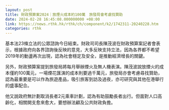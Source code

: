 ```yaml
---
layout: post
title: 財政預算案2024｜放煙火成本約100萬　旅發局會考慮找贊助
date: 2024-02-28 16:45:08.000000000 +08:00
link: https://news.rthk.hk/rthk/ch/component/k2/1742311-20240228.htm
categories: rthk
---
```


基本法23條立法的公眾諮詢今日結束。財政司司長陳茂波在財政預算案記者會表示，根據政府向各界諮詢後反映的意見，大多反映支持立法，因為各界都不希望2019年的動盪再次出現，認為社會穩定及安全，是推動經濟增長的關鍵。

另外，財政預算案提到旅發局將每月舉辦煙火及無人機表演。陳茂波說放煙火的成本僅約100萬元，一場煙花匯演的成本則要過千萬元，旅發局亦會考慮尋找贊助，認為最重要是可以作為旅遊產品，吸引旅客到訪及過夜，亦可研究與其他在港舉行的盛事配合。

他又說政府無計劃取消長者2元乘車計劃，認為有助鼓勵長者出行。但面對人口高齡化，相關開支愈來愈大，要想辦法顧及公共財政負擔。
